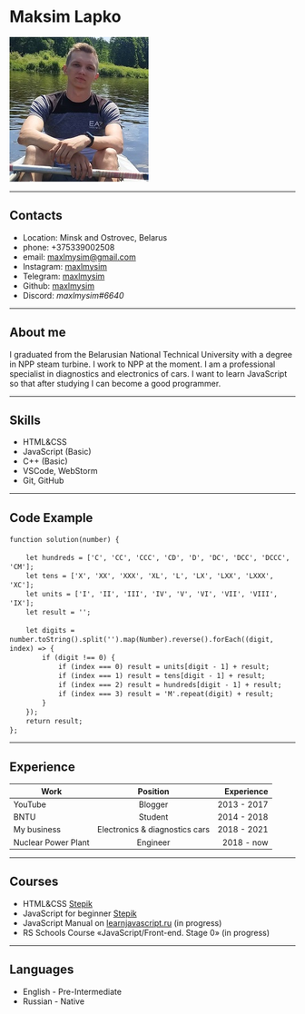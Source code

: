 # Maksim Lapko
![Avatar](photo.jpg)

---

## Contacts
* Location: Minsk and Ostrovec, Belarus
* phone: +375339002508
* email: maxlmysim@gmail.com
* Instagram: [maxlmysim](https://www.instagram.com/maxlmysim/)
* Telegram: [maxlmysim](https://t.me/maxlmysim)
* Github: [maxlmysim](https://github.com/maxlmysim)
* Discord: *maxlmysim#6640*

---

## About me
I graduated from the Belarusian National Technical University with a degree in NPP steam turbine. I work to NPP at the moment. I am a professional specialist in diagnostics and electronics of cars. I want to learn JavaScript so that after studying I can become a good programmer.

---

## Skills
* HTML&CSS
* JavaScript (Basic)
* C++ (Basic)
* VSCode, WebStorm
* Git, GitHub

---

## Code Example
```
function solution(number) {

    let hundreds = ['C', 'CC', 'CCC', 'CD', 'D', 'DC', 'DCC', 'DCCC', 'CM'];
    let tens = ['X', 'XX', 'XXX', 'XL', 'L', 'LX', 'LXX', 'LXXX', 'XC'];
    let units = ['I', 'II', 'III', 'IV', 'V', 'VI', 'VII', 'VIII', 'IX'];
    let result = '';

    let digits = number.toString().split('').map(Number).reverse().forEach((digit, index) => {
        if (digit !== 0) {
            if (index === 0) result = units[digit - 1] + result;
            if (index === 1) result = tens[digit - 1] + result;
            if (index === 2) result = hundreds[digit - 1] + result;
            if (index === 3) result = 'M'.repeat(digit) + result;
        }
    });
    return result;
};
```

---

## Experience
| Work                |            Position            |  Experience |
|---------------------|:------------------------------:|------------:|
| YouTube             |            Blogger             | 2013 - 2017 |
| BNTU                |            Student             | 2014 - 2018 |
| My business         | Electronics & diagnostics cars | 2018 - 2021 |
| Nuclear Power Plant |            Engineer            |  2018 - now |

---

## Courses
* HTML&CSS [Stepik](https://stepik.org/)
* JavaScript for beginner [Stepik](https://stepik.org/)
* JavaScript Manual on [learnjavascript.ru](https://learn.javascript.ru/) (in progress)
* RS Schools Course «JavaScript/Front-end. Stage 0» (in progress)

---

## Languages
* English - Pre-Intermediate
* Russian - Native